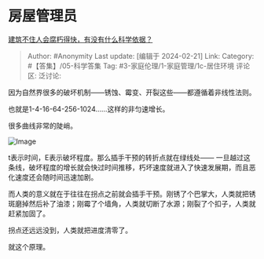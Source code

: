 # 房屋管理员
[建筑不住人会腐朽得快，有没有什么科学依据？](https://www.zhihu.com/question/620361959/answer/3404283672)

> Author: #Anonymity
> Last update: [编辑于 2024-02-21]
> Link:
> Category: #【答集】/05-科学答集
> Tag: #3-家庭伦理/1-家庭管理/1c-居住环境
> 评论区:
> 泛讨论:

因为自然界很多的破坏机制——锈蚀、霉变、开裂这些——都遵循着非线性法则。

也就是1-4-16-64-256-1024……这样的非匀速增长。

很多曲线非常的陡峭。

![Image](https://pica.zhimg.com/50/v2-93134a2152b73331a3023220ef17d58e_720w.jpg?source=2c26e567)

t表示时间，E表示破坏程度。那么插手干预的转折点就在绿线处—— 一旦越过这条线，破坏程度的增长就会快过时间推移，朽坏速度就进入了快速发展期，而且恶化速度还会随时间迅速加剧。

而人类的意义就在于往往在拐点之前就会插手干预。刚锈了个巴掌大，人类就把锈斑磨掉然后补了油漆；刚霉了个墙角，人类就切断了水源；刚裂了个扣子，人类就赶紧加固了。

拐点还远远没到，人类就把进度清零了。

就这个原理。
